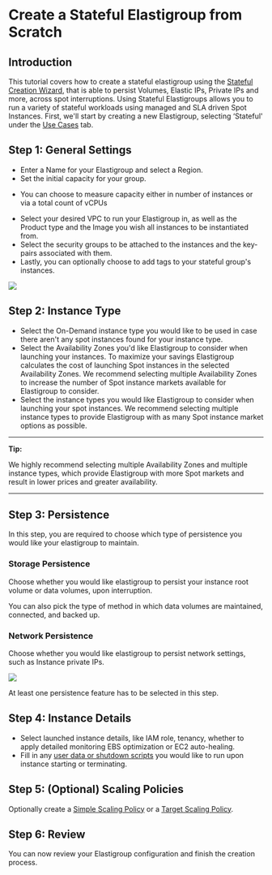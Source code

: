 # Create a Stateful Elastigroup from Scratch

## Introduction

This tutorial covers how to create a stateful elastigroup using the [Stateful Creation Wizard](https://console.spotinst.com/spt/aws/ec2/elastigroup/stateful/create/general), that is able to persist Volumes, Elastic IPs, Private IPs and more, across spot interruptions. Using Stateful Elastigroups allows you to run a variety of stateful workloads using managed and SLA driven Spot Instances.
First, we'll start by creating a new Elastigroup, selecting ‘Stateful' under the [Use Cases](https://console.spotinst.com/spt/aws/ec2/elastigroup/create/setup) tab.

## Step 1: General Settings

- Enter a Name for your Elastigroup and select a Region.
- Set the initial capacity for your group.

* You can choose to measure capacity either in number of instances or via a total count of vCPUs

- Select your desired VPC to run your Elastigroup in, as well as the Product type and the Image you wish all instances to be instantiated from.
- Select the security groups to be attached to the instances and the key-pairs associated with them.
- Lastly, you can optionally choose to add tags to your stateful group's instances.

<img src="/elastigroup/_media/create-a-stateful-elastigroup-from-scratch_1.png" />

## Step 2: Instance Type

- Select the On-Demand instance type you would like to be used in case there aren't any spot instances found for your instance type.
- Select the Availability Zones you'd like Elastigroup to consider when launching your instances. To maximize your savings Elastigroup calculates the cost of launching Spot instances in the selected Availability Zones. We recommend selecting multiple Availability Zones to increase the number of Spot instance markets available for Elastigroup to consider.
- Select the instance types you would like Elastigroup to consider when launching your spot instances. We recommend selecting multiple instance types to provide Elastigroup with as many Spot instance market options as possible.

---

**Tip:**

We highly recommend selecting multiple Availability Zones and multiple instance types, which provide Elastigroup with more Spot markets and result in lower prices and greater availability.

---

## Step 3: Persistence

In this step, you are required to choose which type of persistence you would like your elastigroup to maintain.

### Storage Persistence

Choose whether you would like elastigroup to persist your instance root volume or data volumes, upon interruption.

You can also pick the type of method in which data volumes are maintained, connected, and backed up.

### Network Persistence

Choose whether you would like elastigroup to persist network settings, such as Instance private IPs.

<img src="/elastigroup/_media/create-a-stateful-elastigroup-from-scratch_2.png" />

At least one persistence feature has to be selected in this step.

## Step 4: Instance Details

- Select launched instance details, like IAM role, tenancy, whether to apply detailed monitoring EBS optimization or EC2 auto-healing.
- Fill in any [user data or shutdown scripts](elastigroup/features/compute/shutdown-scripts) you would like to run upon instance starting or terminating.

## Step 5: (Optional) Scaling Policies

Optionally create a [Simple Scaling Policy](elastigroup/features/scaling/simple-scaling-policies) or a [Target Scaling Policy](elastigroup/features/scaling/target-scaling).

## Step 6: Review

You can now review your Elastigroup configuration and finish the creation process.
